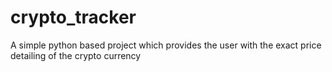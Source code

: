 # crypto_tracker
A simple python based project which provides the user with the exact price detailing of the crypto currency
